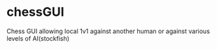 # chessGUI
Chess GUI allowing local 1v1 against another human or against various levels of AI(stockfish)
